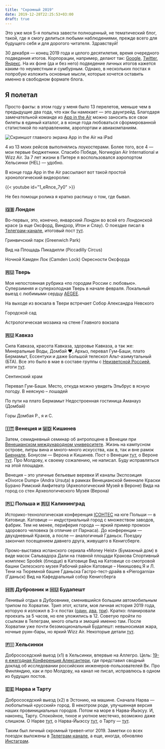 ```yaml
---
title: "Скромный 2019"
date: 2019-12-28T22:25:53+03:00
draft: true
---
```


Это уже моя 5-я попытка завести полноценный, не тематический блог, такой, где я смогу делиться любыми наблюдениями, прежде всего для будущего себя и для дорогого читателя. Здравствуй!

30 декабря — конец 2019 года и целого десятилетия, время очередного подведения итогов. Корпорации, например, делают так: [Google](https://trends.google.com/trends/yis/2019/RU/), [Twitter](https://blog.twitter.com/en_us/topics/insights/2019/ThisHappened-in-2019.html), [Яндекс](https://yandex.ru/company/researches/2019/year-themes). На их фоне (да и без него) подведение личных итогов кажется каким-то неуместным и сумбурным. Однако, в нескольких постах я попробую изложить основные мысли, которые хочется оставить именно в свободном формате блога.

## Я полетал
Просто факты: в этом году у меня было 13 перелетов, меньше чем в предыдущие два года, что как бы намекает — это даунгрейд. Благодаря замечательной команде из [App in the Air](https://www.appintheair.mobi/) можно заносить все свои билеты в единый каталог, а в конце года любоваться сформированной статистикой по направлениям, аэропортам и авиакомпаниям.

![Скриншот главного экрана App in the Air на iPad](/2019/flights.jpg)

4 из 13 моих рейсов выполнялись лоукостерами. Более того, все 4 — мои первые бюджетники. Спасибо Победе, Norwegian Air International и Wizz Air. За 7 лет жизни в Питере я воспользовался аэропортом Хельсинки (HEL) — удобно.

В конце года App in the Air рассылают вот такой простой хронологический видеоролик:

{{< youtube id="1_eRnce_7y0" >}}

Не без помощи ролика я кратко распишу о том, где бывал.

### 🇬🇧 Лондон

Во-первых, это, конечно, январский Лондон во всей его Лондонской красе (а еще Оксфорд, Виндзор, Итон и Слау). О поездке писал в [Телеграм-канале](https://t.me/romjketravel/), итоговый пост [тут](https://t.me/romjketravel/230).

Гринвичский парк (Greenwich Park) 

Вид на Площадь Пикадилли (Piccadilly Circus) 

Ночной Камден Лок (Camden Lock) Окресности Оксфорда

### 🇷🇺 Тверь
Моя непостоянная рубрика «по городам России с любовью». Суперзимняя и суперхолодная Тверь в начале февраля. Локальный выезд с любимыми сердцу [AEGEE](https://www.aegee.org/).

На выходе из вокзала в Твери встречает Собор Александра Невского 

Городской сад 

Астрологическая мозаика на стене Главного вокзала

### 🇷🇺 Кавказ

Сила Кавказа, красота Кавказа, здоровье Кавказа, а так же: Минеральные Воды, Домбай ❤️, Архыз, перевал Гум-Баши, плато Бермамыт, Ессентуки и даже Большой телескоп Альт-азимутальный (БТА). Все это было в мае в составе группы с [Неизветсной Россией](https://vk.com/unknown_russia), итоги [тут](https://t.me/romjketravel/273).

Сентинский храм 

Перевал Гум-Баши. Место, откуда можно увидеть Эльбрус в ясную погоду. В неясную – лошадей 

По пути на плато Бермамыт Недостроенная гостиница Аманауз (Домбай) 

Горы Домбая Р., я и С.

### 🇮🇹 Венеция и 🇲🇩 Кишинев

Затем, семидневный семинар об антропоцене в Венеции при [Венецианском международном университете](http://www.univiu.org/). Жизнь на кампусном острове, литры вина и много-много искусства, как в, так и вне рамок [Биеннале](https://www.labiennale.org/en). Бонусом — Верона и Кишинев. Пост о Венеции [тут](https://t.me/romjketravel/290), о Вероне [тут](https://t.me/romjketravel/308). Про Молдову, к своему сожалению, не написал. Буду исправляться на этой площадке.

Венеция – это уличные бельевые веревки И каналы Экспозиция «Divorce Dump» (Andra Ursuţa) в рамках Венецианской биеннале Краски Бурано Римский Амфитеатр (Археологический Музей в Вероне) Вида на город со стен Археологического Музея (Верона)

### 🇵🇱 Польша и  🇷🇺 Калининград

Историко-технологическая конференция [ICOHTEC](http://www.icohtec.org/) на юге Польши — в Катовице. Катовице — индустриальный город с множеством заводов, фабрик. Тем не менее, периферия города — яркий пример промзон здорового человека (в отличие от Парнаса). До конференции — двухдневный Краков, а после — аналогичный Гданьск. Поездку закончил посещением давнего друга, живущего в Кенигсберге.

Промо-выставка испанского сериала «Money Heist» (Бумажный дом) в виде масок Сальвадора Дали на главной площади Кракова Спортивный комплекс Spodek (блюдце) в Катовице Вид на Катовице со смотровой башни Силезского музея Рабочий район Катовице – Никишовец Я и Л. Тени на Тюремной башне Гданьска Гастро-тест-драйв в «Pierogarnia» (Гданьск) Вид на Кафедральный собор Кенигсберга

### 🇭🇷 Дубровник и 🇭🇺 Будапешт

Ленивый отдых в Дубровнике, сменившийся большим автомобильным трипом по Хорватии. Трип этот, кстати, моя личная история 2019 года, которую я изложил в 3-х постах ([один](https://t.me/romjketravel/411), [два](https://t.me/romjketravel/415), [три](https://t.me/romjketravel/421)). Кратко: планировали проехать за 5 часов, но еле уложились в 12. Советую пройти по ссылкам в Телеграм, много опыта и эмоций именно там. После Хорватии уже почти безэмоциональный Будапешт: невыносимая жара, ночные руин-бары, но яркий Wizz Air. Некоторые детали [тут](https://t.me/romjketravel/434).

### 🇫🇮 Хельсинки

Добрососедский выезд (x1) в Хельсинки, впервые на Аллегро. Цель: [19-я ежегодная Конференция Алексантери](https://www.helsinki.fi/en/conferences/technology-culture-and-society-in-the-eurasian-space), где представил сводный доклад об исследовании российских инженеров-пользователей Вк. Про Финляндию, как и про Молдову, на канал не писал, исправлюсь в одном из будущих постов.

### 🇪🇪 Нарва и Тарту

Добрососедский выезд (x2) в Эстонию, на машине. Сначала Нарва — любопытный «русский» город. В некотром роде, улучшенная версия наших провинициальных городов. Потом на море в Нарва-Йыэсуу. И, наконец, Тарту. Спокойное, тихое и уютное местечко, возможно даже слишком. О Нарве [тут](https://t.me/romjketravel/448), о Нарва-Йыэссу [тут](https://t.me/romjketravel/453), о Тарту — [тут](https://t.me/romjketravel/455).

Таким был личный скромный тревел-итог 2019. Заметки со всех поездок выложены в [Телеграм-канале](https://t.me/romjketravel/), а еще, иногда, обновляю [Инстаграм](https://www.instagram.com/malyushkinr/).